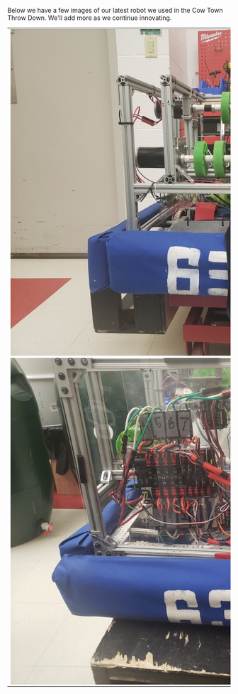 Below we have a few images of our latest robot we used in the Cow Town Throw Down.
We'll add more as we continue innovating.
<table>
<tr> 
<td>
<img src="docs/assets/20211118_163247.jpg"
style="float: left; max-width: 200%; height: auto;"/>
</td>
</tr>
<tr>
<td>
<img src="docs/assets/20211118_163237.jpg"
style="float: left; max-width: 200%; height: auto;"/>
</td>
</tr>
</table>
